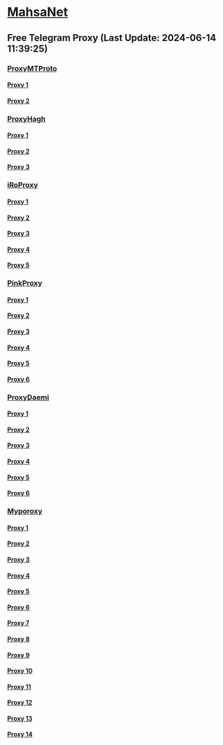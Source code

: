 
# [MahsaNet](https://t.me/mahsa_net)
## Free Telegram Proxy (Last Update: 2024-06-14 11:39:25)
### [ProxyMTProto](https://t.me/ProxyMTProto)
#### [Proxy 1](tg://proxy?server=cloudflare.com.nokia.co.uk.do_you.want_to.clash_without.this.www.microsoft.com.there_is_no.place_like.localhost.www.bing.com.count_with_me.cyou.net.digikala.com.msn.com.bsi.ir.enamad.ir.now_sudo.again_to_fight.everyone.i_am.tcp_internet.tcp-nat.co.uk.&port=000000000000000000000000000000000000000000000000000000000000000000000000000003443&secret=FgMBAgABAAH8AwOG4kw63QPQ)
#### [Proxy 2](tg://proxy?server=cloudflare.com.nokia.co.uk.do_you.want_to.clash_without.this.www.microsoft.com.there_is_no.place_like.localhost.www.bing.com.count_with_me.cyou.net.digikala.com.msn.com.bsi.ir.enamad.ir.now_sudo.again_to_fight.everyone.i_am.udp_internet.tcp-nat.co.uk.&port=000000000000000000000000000000000000000000000000000000000000000000000000000003443&secret=FgMBAgABAAH8AwOG4kw63QPQ)
### [ProxyHagh](https://t.me/ProxyHagh)
#### [Proxy 1](tg://proxy?server=fastmcil.mci.newmcnew.co.uk.do_yo.want_to.clash_with.this.microsoft.com.there_is_no.place_nano.localhost.bing.com.count_with_me.cyou.com.now_sudo.rm_rf.ddns.net.we_are_here.again_to_fight.with_everyone.i_am.the_internet.special_wayairmcimci.emirblog.com.&port=80&secret=7HQighJPBNMYVRNB6tdkVw)
#### [Proxy 2](tg://proxy?server=fastmcil.mci.newmcnew.co.uk.do_yo.want_to.clash_with.this.microsoft.com.there_is_no.place_nano.localhost.bing.com.count_with_me.cyou.com.now_sudo.rm_rf.ddns.net.we_are_here.again_to_fight.with_everyone.i_am.the_internet.special_wayairmcimci.emirblog.com.&port=80&secret=7HQighJPBNMYVRNB6tdkVw)
#### [Proxy 3](tg://proxy?server=fastmcil.mci.newmcnew.co.uk.do_yo.want_to.clash_with.this.microsoft.com.there_is_no.place_nano.localhost.bing.com.count_with_me.cyou.com.now_sudo.rm_rf.ddns.net.we_are_here.again_to_fight.with_everyone.i_am.the_internet.special_wayairmcimci.emirblog.com.&port=80&secret=7HQighJPBNMYVRNB6tdkVw)
### [iRoProxy](https://t.me/iRoProxy)
#### [Proxy 1](tg://proxy?server=103.69.224.133&port=666&secret=7HQighJPBNEnVRNB6tdkVw)
#### [Proxy 2](tg://proxy?server=103.69.224.249&port=66&secret=7HQighJPBNEnVRNB6tdkVw)
#### [Proxy 3](tg://proxy?server=103.69.224.189&port=6666&secret=7HQighJPBNEnVRNB6tdkVw)
#### [Proxy 4](tg://proxy?server=103.69.224.209&port=6666&secret=7HQighJPBNEnVRNB6tdkVw)
#### [Proxy 5](tg://proxy?server=103.69.224.169&port=66&secret=7HQighJPBNEnVRNB6tdkVw)
### [PinkProxy](https://t.me/PinkProxy)
#### [Proxy 1](tg://proxy?server=108.165.67.7&port=7643&secret=7HQighJPBNMYVRNB6tdkVw)
#### [Proxy 2](tg://proxy?server=108.165.67.7&port=7643&secret=7HQighJPBNMYVRNB6tdkVw)
#### [Proxy 3](tg://proxy?server=94.177.51.37&port=777&secret=7HQighJPBNMYVRNB6tdkVw)
#### [Proxy 4](tg://proxy?server=94.177.51.37&port=777&secret=7HQighJPBNMYVRNB6tdkVw)
#### [Proxy 5](tg://proxy?server=94.177.51.37&port=777&secret=7HQighJPBNMYVRNB6tdkVw)
#### [Proxy 6](tg://proxy?server=103.69.224.189&port=6666&secret=7HQighJPBNEnVRNB6tdkVw)
### [ProxyDaemi](https://t.me/ProxyDaemi)
#### [Proxy 1](tg://proxy?server=103.69.224.189&port=6666&secret=7HQighJPBNEnVRNB6tdkVw)
#### [Proxy 2](tg://proxy?server=fastmcil.mci.newmcnew.co.uk.do_yo.want_to.clash_with.this.microsoft.com.there_is_no.place_nano.localhost.bing.com.count_with_me.cyou.com.now_sudo.rm_rf.ddns.net.we_are_here.again_to_fight.with_everyone.i_am.the_internet.special_wayairmcimci.emirblog.com.&port=80&secret=7HQighJPBNMYVRNB6tdkVw)
#### [Proxy 3](tg://proxy?server=65.109.177.176&port=865&secret=7HQighJPBNEnVRNB6tdkVw)
#### [Proxy 4](tg://proxy?server=li-map-01.ibehref.info.&port=8085&secret=7HQighJPBNMYVRNB6tdkVw)
#### [Proxy 5](tg://proxy?server=159.223.4.62&port=110&secret=7HQighJPBNMYVRNB6tdkVw)
#### [Proxy 6](tg://proxy?server=103.69.224.133&port=666&secret=7HQighJPBNEnVRNB6tdkVw)
### [Myporoxy](https://t.me/Myporoxy)
#### [Proxy 1](tg://proxy?server=Yahoo.com.cloudflare.com.www.dl.google.com.convertoring.top&port=7799&secret=6HQighJPCNNYVRNB6tdkAgBQ)
#### [Proxy 2](tg://proxy?server=Traffic.com.cloudflare.com.www.gmail.com.com.ajkapor.quest&port=7799&secret=6HQighJPCNNYVRNB6tdkAgBQ)
#### [Proxy 3](tg://proxy?server=Yahoo.com.cloudflare.com.www.dl.google.com.convertoring.top&port=7799&secret=6HQighJPCNNYVRNB6tdkAgBQ)
#### [Proxy 4](tg://proxy?server=Traffic.com.cloudflare.com.www.gmail.com.com.ajkapor.quest&port=7799&secret=6HQighJPCNNYVRNB6tdkAgBQ)
#### [Proxy 5](tg://proxy?server=Traffic.com.cloudflare.com.www.gmail.com.com.ajkapor.quest&port=7799&secret=6HQighJPCNNYVRNB6tdkAgBQ)
#### [Proxy 6](tg://proxy?server=Yahoo.com.cloudflare.com.www.dl.google.com.convertoring.top&port=7799&secret=6HQighJPCNNYVRNB6tdkAgBQ)
#### [Proxy 7](tg://proxy?server=Traffic.com.cloudflare.com.www.gmail.com.com.ajkapor.quest&port=7799&secret=6HQighJPCNNYVRNB6tdkAgBQ)
#### [Proxy 8](tg://proxy?server=Traffic.com.cloudflare.com.www.gmail.com.com.ajkapor.quest&port=7799&secret=6HQighJPCNNYVRNB6tdkAgBQ)
#### [Proxy 9](tg://proxy?server=Sometime.mom.cloudflare.com.www.gmail.com.web.rubika.ir.sometime.mom&port=7799&secret=7HQighJPBNMYVRNB6tdkVw)
#### [Proxy 10](tg://proxy?server=Traffic.com.cloudflare.com.www.gmail.com.com.ajkapor.quest&port=7799&secret=6HQighJPCNNYVRNB6tdkAgBQ)
#### [Proxy 11](tg://proxy?server=Sometime.mom.cloudflare.com.www.gmail.com.web.rubika.ir.sometime.mom&port=7799&secret=7HQighJPBNMYVRNB6tdkVw)
#### [Proxy 12](tg://proxy?server=Yahoo.com.cloudflare.com.www.dl.google.com.convertoring.top&port=7799&secret=6HQighJPCNNYVRNB6tdkAgBQ)
#### [Proxy 13](tg://proxy?server=Traffic.com.cloudflare.com.www.gmail.com.com.ajkapor.quest&port=7799&secret=6HQighJPCNNYVRNB6tdkAgBQ)
#### [Proxy 14](tg://proxy?server=Sometime.mom.cloudflare.com.www.gmail.com.web.rubika.ir.sometime.mom&port=7799&secret=7HQighJPBNMYVRNB6tdkVw)

    